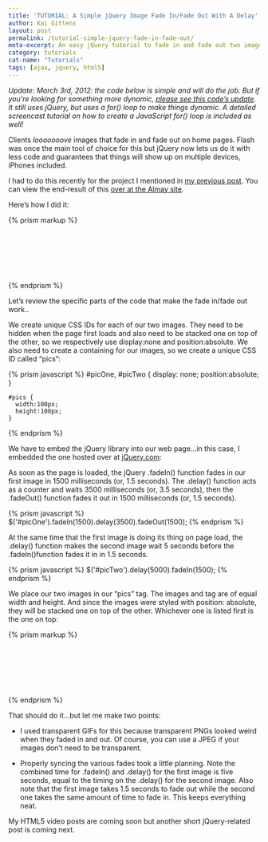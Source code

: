 ```yaml
---
title: 'TUTORIAL: A Simple jQuery Image Fade In/Fade Out With A Delay'
author: Kai Gittens
layout: post
permalink: /tutorial-simple-jquery-fade-in-fade-out/
meta-excerpt: An easy jQuery tutorial to fade in and fade out two images with a delay
category: tutorials
cat-name: "Tutorials"
tags: [ajax, jquery, html5]
---
```


*Update: March 3rd, 2012: the code below is simple and will do the job. But if you’re looking for something more dynamic, [please see this code’s update][1]. It still uses jQuery, but uses a for() loop to make things dynamic. A detailed screencast tutorial on how to create a JavaScript for() loop is included as well!*

 [1]: http://kaidez.com/javascript-for-loop-creates-jquery-fade/

Clients *looooooove* images that fade in and fade out on home pages. Flash was once the main tool of choice for this but jQuery now lets us do it with less code and guarantees that things will show up on multiple devices, iPhones included.

I had to do this recently for the project I mentioned in [my previous post][2]. You can view the end-result of this [over at the Almay site][3].

 [2]: http://kaidez.com/almay-project-using-html5-net-jquery/
 [3]: http://www.almay.com/microsites/WakeUpMakeup/Default.aspx

Here’s how I did it:

{% prism markup %} 
<!DOCTYPE html>
<html dir="ltr" lang="en-US">
<head>
<meta charset="UTF-8" />
<title>A Simple jQuery Fade In/Fade Out</title>

<style>
#picOne, #picTwo {
position:absolute;
display: none;
}

#pics {
width:100px;
height:100px;
}
</style>

<script src="http://code.jquery.com/jquery-1.4.4.min.js" type="text/javascript"></script>

<script type="text/javascript">
$(document).ready(function() { 
    $('#picOne').fadeIn(1500).delay(3500).fadeOut(1500);
    $('#picTwo').delay(5000).fadeIn(1500);
});
</script>

</head>
<body>

<div id="pics">
<img src="firstPic.gif" width="100" height="100" id="picOne" />
<img src="secondPic.gif" width="100" height="100" id="picTwo" />
</div>

</body>
</html>  
{% endprism %}

Let’s review the specific parts of the code that make the fade in/fade out work..

We create unique CSS IDs for each of our two images. They need to be hidden when the page first loads and also need to be stacked one on top of the other, so we respectively use display:none and position:absolute. We also need to create a containing  for our images, so we create a unique CSS ID called “pics”:

{% prism javascript %}
    #picOne, #picTwo {
      display: none;
      position:absolute;
    }
    
    #pics {
      width:100px;
      height:100px;
    }
{% endprism %}
    
We have to embed the jQuery library into our web page…in this case, I embedded the one hosted over at [jQuery.com][4]:

 [4]: http://jquery.com/

As soon as the page is loaded, the jQuery .fadeIn() function fades in our first image in 1500 milliseconds (or, 1.5 seconds). The .delay() function acts as a counter and waits 3500 milliseconds (or, 3.5 seconds), then the .fadeOut() function fades it out in 1500 milliseconds (or, 1.5 seconds).

{% prism javascript %} 
$('#picOne').fadeIn(1500).delay(3500).fadeOut(1500);
{% endprism %}
    
At the same time that the first image is doing its thing on page load, the .delay() function makes the second image wait 5 seconds before the .fadeIn()function fades it in in 1.5 seconds. 

{% prism javascript %}
$('#picTwo').delay(5000).fadeIn(1500);
{% endprism %}

We place our two images in our “pics”  tag. The images and  tag are of equal width and height. And since the images were styled with position: absolute, they will be stacked one on top of the other. Whichever one is listed first is the one on top:

{% prism markup %}
<div id="pics">
<img src="firstPic.gif" width="100" height="100" id="picOne" />
<img src="secondPic.gif" width="100" height="100" id="picTwo" />
</div>
{% endprism %}   

That should do it…but let me make two points:

  * I used transparent GIFs for this because transparent PNGs looked weird when they faded in and out. Of course, you can use a JPEG if your images don’t need to be transparent.  

  * Properly syncing the various fades took a little planning. Note the combined time for .fadeIn() and .delay() for the first image is five seconds, equal to the timing on the .delay() for the second image. Also note that the first image takes 1.5 seconds to fade out while the second one takes the same amount of time to fade in. This keeps everything neat. 

My HTML5 video posts are coming soon but another short jQuery-related post is coming next.